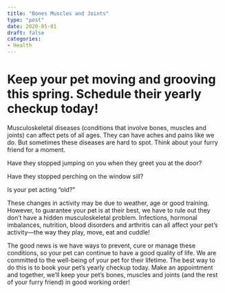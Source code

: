 ```yaml
---
title: "Bones Muscles and Joints"
type: "post"
date: 2020-05-01
draft: false
categories:
- Health
---
```


# Keep your pet moving and grooving this spring. Schedule their yearly checkup today! #
Musculoskeletal diseases (conditions that involve bones, muscles and joints) can affect pets of all ages. They can have aches and pains like we do. But sometimes these diseases are hard to spot. Think about your furry friend for a moment.

Have they stopped jumping on you when they greet you at the door?

Have they stopped perching on the window sill?

Is your pet acting “old?”

These changes in activity may be due to weather, age or good training. However, to guarantee your pet is at their best, we have to rule out they don’t have a hidden musculoskeletal problem. Infections, hormonal imbalances, nutrition, blood disorders and arthritis can all affect your pet’s activity—the way they play, move, eat and cuddle!

The good news is we have ways to prevent, cure or manage these conditions, so your pet can continue to have a good quality of life. We are committed to the well-being of your pet for their lifetime. The best way to do this is to book your pet’s yearly checkup today. Make an appointment and together, we’ll keep your pet’s bones, muscles and joints (and the rest of your furry friend) in good working order!